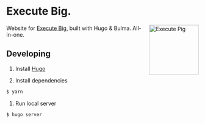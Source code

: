 # Execute Big.

<img src="/img/logo-square.png" width="130" alt="Execute Pig" align="right">

Website for [Execute Big](https://executebig.org), built with Hugo & Bulma. All-in-one.

## Developing

1. Install [Hugo](https://gohugo.io/getting-started/installing/)

1. Install dependencies
```bash
$ yarn
```

1. Run local server
```bash
$ hugo server
```